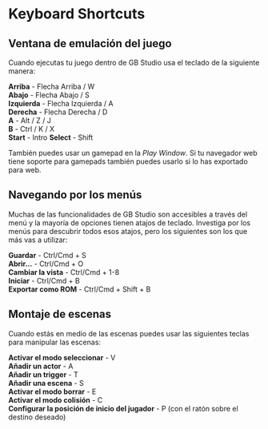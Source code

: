 # Keyboard Shortcuts


## Ventana de emulación del juego

Cuando ejecutas tu juego dentro de GB Studio usa el teclado de la siguiente manera:

**Arriba** - Flecha Arriba / W  
**Abajo** - Flecha Abajo / S  
**Izquierda** - Flecha Izquierda / A  
**Derecha** - Flecha Derecha / D  
**A** - Alt / Z / J  
**B** - Ctrl / K / X  
**Start** - Intro
**Select** - Shift

También puedes usar un gamepad en la _Play Window_. Si tu navegador web tiene soporte para gamepads también puedes usarlo si lo has exportado para web.

## Navegando por los menús

Muchas de las funcionalidades de GB Studio son accesibles a través del menú y la mayoría de opciones tienen atajos de teclado. Investiga por los menús para descubrir todos esos atajos, pero los siguientes son los que más vas a utilizar:

**Guardar** - Ctrl/Cmd + S  
**Abrir...** - Ctrl/Cmd + O  
**Cambiar la vista** - Ctrl/Cmd + 1-8  
**Iniciar** - Ctrl/Cmd + B  
**Exportar como ROM** - Ctrl/Cmd + Shift + B

## Montaje de escenas

Cuando estás en medio de las escenas puedes usar las siguientes teclas para manipular las escenas:

**Activar el modo seleccionar** - V  
**Añadir un actor** - A  
**Añadir un trigger** - T  
**Añadir una escena** - S  
**Activar el modo borrar** - E  
**Activar el modo colisión** - C  
**Configurar la posición de inicio del jugador** - P (con el ratón sobre el destino deseado)
